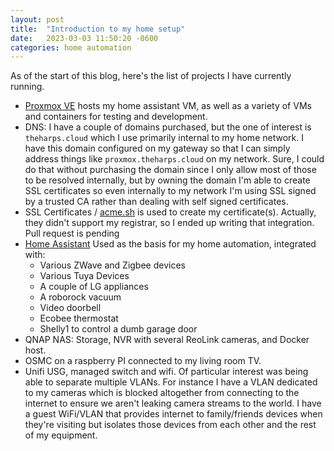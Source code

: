 ```yaml
---
layout: post
title:  "Introduction to my home setup"
date:   2023-03-03 11:50:20 -0600
categories: home automation
---
```

As of the start of this blog, here's the list of projects I have currently running.

- [Proxmox VE](https://www.proxmox.com/en/proxmox-ve) hosts my home assistant VM, as well as a variety of VMs and containers for testing and development.
- DNS: I have a couple of domains purchased, but the one of interest is `theharps.cloud` which I use primarily internal to my home network.  I have this domain configured on my gateway so that I can simply address things like `proxmox.theharps.cloud` on my network.  Sure, I could do that without purchasing the domain since I only allow most of those to be resolved internally, but by owning the domain I'm able to create SSL certificates so even internally to my network I'm using SSL signed by a trusted CA rather than dealing with self signed certificates.
- SSL Certificates / [acme.sh](https://github.com/acmesh-official/acme.sh) is used to create my certificate(s).  Actually, they didn't support my registrar, so I ended up writing that integration.  Pull request is pending
- [Home Assistant](https://www.home-assistant.io/) Used as the basis for my home automation, integrated with:
  - Various ZWave and Zigbee devices
  - Various Tuya Devices
  - A couple of LG appliances
  - A roborock vacuum
  - Video doorbell
  - Ecobee thermostat
  - Shelly1 to control a dumb garage door
- QNAP NAS: Storage, NVR with several ReoLink cameras, and Docker host.
- OSMC on a raspberry PI connected to my living room TV.
- Unifi USG, managed switch and wifi.  Of particular interest was being able to separate multiple VLANs. For instance I have a VLAN dedicated to my cameras which is blocked altogether from connecting to the internet to ensure we aren't leaking camera streams to the world. I have a guest WiFi/VLAN that provides internet to family/friends devices when they're visiting but isolates those devices from each other and the rest of my equipment.
  
